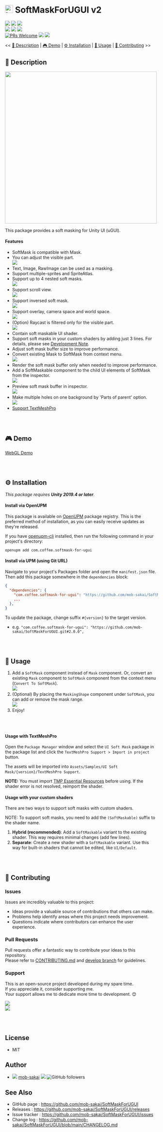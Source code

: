 # <img alt="logo" height="26" src="https://github.com/mob-sakai/mob-sakai/assets/12690315/05eae124-58aa-414d-9e9f-cc65022e9854"/> SoftMaskForUGUI v2

[![](https://img.shields.io/npm/v/com.coffee.softmask-for-ugui?label=openupm&registry_uri=https://package.openupm.com)](https://openupm.com/packages/com.coffee.softmask-for-ugui/)
[![](https://img.shields.io/github/v/release/mob-sakai/SoftMaskForUGUI?include_prereleases)](https://github.com/mob-sakai/SoftMaskForUGUI/releases)
[![](https://img.shields.io/github/release-date/mob-sakai/SoftMaskForUGUI.svg)](https://github.com/mob-sakai/SoftMaskForUGUI/releases)  
![](https://img.shields.io/badge/Unity-2019.4+-57b9d3.svg?style=flat&logo=unity)
[![](https://img.shields.io/github/license/mob-sakai/SoftMaskForUGUI.svg)](https://github.com/mob-sakai/SoftMaskForUGUI/blob/main/LICENSE.txt)
[![](https://mob-sakai.github.io/DocFxForUnity/CodeCoverage/badge_linecoverage.svg)](https://mob-sakai.github.io/TestPkgDev/CodeCoverage/)  
[![PRs Welcome](https://img.shields.io/badge/PRs-welcome-orange.svg)](http://makeapullrequest.com)
[![](https://img.shields.io/github/watchers/mob-sakai/SoftMaskForUGUI.svg?style=social&label=Watch)](https://github.com/mob-sakai/SoftMaskForUGUI/subscription)
[![](https://img.shields.io/twitter/follow/mob_sakai.svg?label=Follow&style=social)](https://twitter.com/intent/follow?screen_name=mob_sakai)

<< [📝 Description](#-description) | [🎮 Demo](#-demo) | [⚙ Installation](#-installation) | [🚀 Usage](#-usage) | [🤝 Contributing](#-contributing) >>

## 📝 Description

<img src="https://github.com/mob-sakai/mob-sakai/assets/12690315/3cca20d0-8565-49d1-9f5c-0a6dbc2cb2eb" width="500"/>

This package provides a soft masking for Unity UI (uGUI).

#### Features

* SoftMask is compatible with Mask.
* You can adjust the visible part.  
![](https://user-images.githubusercontent.com/12690315/48661087-01ca9f00-eab0-11e8-8878-772a1ed1fb7b.gif)
* Text, Image, RawImage can be used as a masking.
* Support multiple-sprites and SpriteAtlas.
* Support up to 4 nested soft masks.  
![](https://user-images.githubusercontent.com/12690315/48708326-a0d4cf80-ec45-11e8-83b8-f55d29138db7.png)
* Support scroll view.  
![](https://user-images.githubusercontent.com/12690315/48708527-2b1d3380-ec46-11e8-9adf-9d33498f0353.png)
* Support inversed soft mask.  
![](https://user-images.githubusercontent.com/12690315/48708328-a0d4cf80-ec45-11e8-9945-e877faabc968.png)
* Support overlay, camera space and world space.  
![](https://user-images.githubusercontent.com/12690315/48708329-a0d4cf80-ec45-11e8-8328-16b697f981ec.png)
* (Option) Raycast is filtered only for the visible part.  
![](https://user-images.githubusercontent.com/12690315/48708330-a16d6600-ec45-11e8-94bf-afecd1bd9a39.png)
* Contain soft maskable UI shader.
* Support soft masks in your custom shaders by adding just 3 lines. For details, please see [Development Note](#support-soft-masks-with-your-custom-shaders). 
* Adjust soft mask buffer size to improve performance.
* Convert existing Mask to SoftMask from context menu.  
![](https://user-images.githubusercontent.com/12690315/48659018-902e2900-ea8e-11e8-9b6e-224365cdde7f.png)
* Render the soft mask buffer only when needed to improve performance.
* Add a SoftMaskable component to the child UI elements of SoftMask from the inspector.  
![](https://user-images.githubusercontent.com/12690315/50284153-76bc3a80-049b-11e9-8c55-719af897960a.png)
* Preview soft mask buffer in inspector.  
![](https://user-images.githubusercontent.com/12690315/50284151-7459e080-049b-11e9-9cd3-24fb476766dc.png)
* Make multiple holes on one background by 'Parts of parent' option.  
![](https://user-images.githubusercontent.com/12690315/54102470-f5c26e80-440b-11e9-89d1-899aa4dca00d.png)
* [Support TextMeshPro](#support-textmeshpro)

<br><br>

## 🎮 Demo

[WebGL Demo](http://mob-sakai.github.io/SoftMaskForUGUI/Demo/)

<br><br>

## ⚙ Installation

_This package requires **Unity 2019.4 or later**._

#### Install via OpenUPM

This package is available on [OpenUPM](https://openupm.com) package registry.
This is the preferred method of installation, as you can easily receive updates as they're released.

If you have [openupm-cli](https://github.com/openupm/openupm-cli) installed, then run the following command in your project's directory:

```
openupm add com.coffee.softmask-for-ugui
```

#### Install via UPM (using Git URL)

Navigate to your project's Packages folder and open the `manifest.json` file. Then add this package somewhere in the `dependencies` block:

```json
{
  "dependencies": {
    "com.coffee.softmask-for-ugui": "https://github.com/mob-sakai/SoftMaskForUGUI.git",
    ...
  },
}
```

To update the package, change suffix `#{version}` to the target version.

* e.g. `"com.coffee.softmask-for-ugui": "https://github.com/mob-sakai/SoftMaskForUGUI.git#2.0.0",`

<br><br>

## 🚀 Usage

1. Add a `SoftMask` component instead of `Mask` component.
   Or, convert an existing `Mask` component to `SoftMask` component from the context menu (`Convert To SoftMask`).  
   ![](https://user-images.githubusercontent.com/12690315/48659018-902e2900-ea8e-11e8-9b6e-224365cdde7f.png)
2. (Optional) By placing the `MaskingShape` component under `SoftMask`, you can add or remove the mask range.  
   ![](https://user-images.githubusercontent.com/12690315/48661087-01ca9f00-eab0-11e8-8878-772a1ed1fb7b.gif)
3. Enjoy!

<br><br>

#### Usage with TextMeshPro

Open the `Package Manager` window and select the `UI Soft Mask` package in the package list and click the `TextMeshPro Support > Import in project` button.

The assets will be imported into `Assets/Samples/UI Soft Mask/{version}/TextMeshPro Support`.

**NOTE:** You must import [TMP Essential Resources](https://docs.unity3d.com/Packages/com.unity.textmeshpro@3.0/manual/index.html#installation) before using. If the shader error is not resolved, reimport the shader.

#### Usage with your custom shaders

There are two ways to support soft masks with custom shaders.

NOTE: To support soft masks, you need to add the `(SoftMaskable)` suffix to the shader name.

1. **Hybrid (recommended)**: Add a `SoftMaskable` variant to the existing shader.
   This way requires minimal changes (add few lines).
2. **Separate**: Create a new shader with a `SoftMaskable` variant.
   Use this way for built-in shaders that cannot be edited, like `UI/Default`.

<br><br>

## 🤝 Contributing

### Issues

Issues are incredibly valuable to this project:

- Ideas provide a valuable source of contributions that others can make.
- Problems help identify areas where this project needs improvement.
- Questions indicate where contributors can enhance the user experience.

### Pull Requests

Pull requests offer a fantastic way to contribute your ideas to this repository.  
Please refer to [CONTRIBUTING.md](https://github.com/mob-sakai/SoftMaskForUGUI/tree/main/CONTRIBUTING.md)
and [develop branch](https://github.com/mob-sakai/SoftMaskForUGUI/tree/develop) for guidelines.

### Support

This is an open-source project developed during my spare time.  
If you appreciate it, consider supporting me.  
Your support allows me to dedicate more time to development. 😊

[![](https://user-images.githubusercontent.com/12690315/50731629-3b18b480-11ad-11e9-8fad-4b13f27969c1.png)](https://www.patreon.com/join/2343451?)  
[![](https://user-images.githubusercontent.com/12690315/66942881-03686280-f085-11e9-9586-fc0b6011029f.png)](https://github.com/users/mob-sakai/sponsorship)

<br><br>

## License

* MIT

## Author

* ![](https://user-images.githubusercontent.com/12690315/96986908-434a0b80-155d-11eb-8275-85138ab90afa.png) [mob-sakai](https://github.com/mob-sakai) [![](https://img.shields.io/twitter/follow/mob_sakai.svg?label=Follow&style=social)](https://twitter.com/intent/follow?screen_name=mob_sakai) ![GitHub followers](https://img.shields.io/github/followers/mob-sakai?style=social)

## See Also

* GitHub page : https://github.com/mob-sakai/SoftMaskForUGUI
* Releases : https://github.com/mob-sakai/SoftMaskForUGUI/releases
* Issue tracker : https://github.com/mob-sakai/SoftMaskForUGUI/issues
* Change log : https://github.com/mob-sakai/SoftMaskForUGUI/blob/main/CHANGELOG.md
